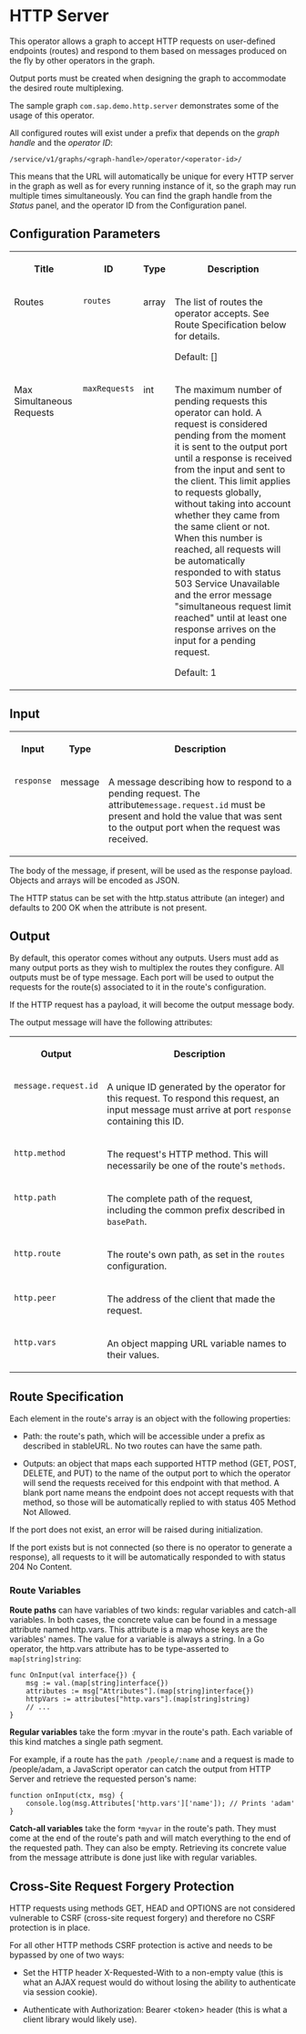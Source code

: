 <!-- loio86777377f3b049cc98c080819c18eae3 -->

# HTTP Server

This operator allows a graph to accept HTTP requests on user-defined endpoints \(routes\) and respond to them based on messages produced on the fly by other operators in the graph.



Output ports must be created when designing the graph to accommodate the desired route multiplexing.

The sample graph `com.sap.demo.http.server` demonstrates some of the usage of this operator.

All configured routes will exist under a prefix that depends on the *graph handle* and the *operator ID*:

`/service/v1/graphs/<graph-handle>/operator/<operator-id>/`

This means that the URL will automatically be unique for every HTTP server in the graph as well as for every running instance of it, so the graph may run multiple times simultaneously. You can find the graph handle from the *Status* panel, and the operator ID from the Configuration panel.



<a name="loio86777377f3b049cc98c080819c18eae3__section_sq1_nf3_vdb"/>

## Configuration Parameters


<table>
<tr>
<th valign="top">

Title

</th>
<th valign="top">

ID

</th>
<th valign="top">

Type

</th>
<th valign="top">

Description

</th>
</tr>
<tr>
<td valign="top">

Routes

</td>
<td valign="top">

`routes` 

</td>
<td valign="top">

array

</td>
<td valign="top">

The list of routes the operator accepts. See Route Specification below for details.

Default: \[\]

</td>
</tr>
<tr>
<td valign="top">

Max Simultaneous Requests

</td>
<td valign="top">

`maxRequests` 

</td>
<td valign="top">

int

</td>
<td valign="top">

The maximum number of pending requests this operator can hold. A request is considered pending from the moment it is sent to the output port until a response is received from the input and sent to the client. This limit applies to requests globally, without taking into account whether they came from the same client or not. When this number is reached, all requests will be automatically responded to with status 503 Service Unavailable and the error message "simultaneous request limit reached" until at least one response arrives on the input for a pending request.

Default: 1

</td>
</tr>
</table>



<a name="loio86777377f3b049cc98c080819c18eae3__section_knq_5f3_vdb"/>

## Input


<table>
<tr>
<th valign="top">

Input

</th>
<th valign="top">

Type

</th>
<th valign="top">

Description

</th>
</tr>
<tr>
<td valign="top">

`response` 

</td>
<td valign="top">

message

</td>
<td valign="top">

A message describing how to respond to a pending request. The attribute`message.request.id` must be present and hold the value that was sent to the output port when the request was received.

</td>
</tr>
</table>

The body of the message, if present, will be used as the response payload. Objects and arrays will be encoded as JSON.

The HTTP status can be set with the http.status attribute \(an integer\) and defaults to 200 OK when the attribute is not present.



<a name="loio86777377f3b049cc98c080819c18eae3__section_swc_cg3_vdb"/>

## Output

By default, this operator comes without any outputs. Users must add as many output ports as they wish to multiplex the routes they configure. All outputs must be of type message. Each port will be used to output the requests for the route\(s\) associated to it in the route's configuration.

If the HTTP request has a payload, it will become the output message body.

The output message will have the following attributes:


<table>
<tr>
<th valign="top">

Output

</th>
<th valign="top">

Description

</th>
</tr>
<tr>
<td valign="top">

`message.request.id` 

</td>
<td valign="top">

A unique ID generated by the operator for this request. To respond this request, an input message must arrive at port `response` containing this ID.

</td>
</tr>
<tr>
<td valign="top">

`http.method` 

</td>
<td valign="top">

The request's HTTP method. This will necessarily be one of the route's `methods`.

</td>
</tr>
<tr>
<td valign="top">

`http.path` 

</td>
<td valign="top">

The complete path of the request, including the common prefix described in `basePath`.

</td>
</tr>
<tr>
<td valign="top">

`http.route` 

</td>
<td valign="top">

The route's own path, as set in the `routes` configuration.

</td>
</tr>
<tr>
<td valign="top">

`http.peer` 

</td>
<td valign="top">

The address of the client that made the request.

</td>
</tr>
<tr>
<td valign="top">

`http.vars` 

</td>
<td valign="top">

An object mapping URL variable names to their values.

</td>
</tr>
</table>



<a name="loio86777377f3b049cc98c080819c18eae3__section_mnz_skl_m3b"/>

## Route Specification

Each element in the route's array is an object with the following properties:

-   Path: the route's path, which will be accessible under a prefix as described in stableURL. No two routes can have the same path.

-   Outputs: an object that maps each supported HTTP method \(GET, POST, DELETE, and PUT\) to the name of the output port to which the operator will send the requests received for this endpoint with that method. A blank port name means the endpoint does not accept requests with that method, so those will be automatically replied to with status 405 Method Not Allowed.


If the port does not exist, an error will be raised during initialization.

If the port exists but is not connected \(so there is no operator to generate a response\), all requests to it will be automatically responded to with status 204 No Content.



### Route Variables

**Route paths** can have variables of two kinds: regular variables and catch-all variables. In both cases, the concrete value can be found in a message attribute named http.vars. This attribute is a map whose keys are the variables' names. The value for a variable is always a string. In a Go operator, the http.vars attribute has to be type-asserted to `map[string]string`:

```
func OnInput(val interface{}) {
    msg := val.(map[string]interface{})
    attributes := msg["Attributes"].(map[string]interface{})
    httpVars := attributes["http.vars"].(map[string]string)
    // ...
}
```

**Regular variables** take the form :myvar in the route's path. Each variable of this kind matches a single path segment.

For example, if a route has the `path /people/:name` and a request is made to /people/adam, a JavaScript operator can catch the output from HTTP Server and retrieve the requested person's name:

```
function onInput(ctx, msg) {
    console.log(msg.Attributes['http.vars']['name']); // Prints 'adam'
}
```

**Catch-all variables** take the form `*myvar` in the route's path. They must come at the end of the route's path and will match everything to the end of the requested path. They can also be empty. Retrieving its concrete value from the message attribute is done just like with regular variables.



<a name="loio86777377f3b049cc98c080819c18eae3__section_w13_ddp_nkb"/>

## Cross-Site Request Forgery Protection

HTTP requests using methods GET, HEAD and OPTIONS are not considered vulnerable to CSRF \(cross-site request forgery\) and therefore no CSRF protection is in place.

For all other HTTP methods CSRF protection is active and needs to be bypassed by one of two ways:

-   Set the HTTP header X-Requested-With to a non-empty value \(this is what an AJAX request would do without losing the ability to authenticate via session cookie\).

-   Authenticate with Authorization: Bearer <token\> header \(this is what a client library would likely use\).



